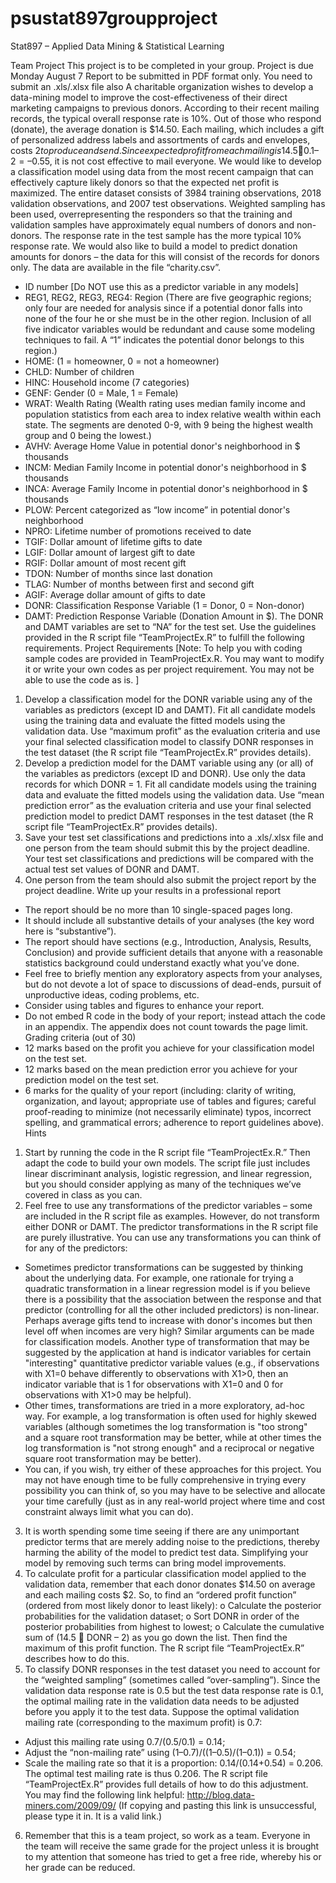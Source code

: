 # psustat897groupproject
Stat897 – Applied Data Mining &amp; Statistical Learning


Team Project
This project is to be completed in your group. Project is due Monday August 7
Report to be submitted in PDF format only. You need to submit an .xls/.xlsx file also
A charitable organization wishes to develop a data-mining model to improve the cost-effectiveness of their
direct marketing campaigns to previous donors. According to their recent mailing records, the typical overall
response rate is 10%. Out of those who respond (donate), the average donation is $14.50. Each mailing, which
includes a gift of personalized address labels and assortments of cards and envelopes, costs $2 to produce and
send. Since expected profit from each mailing is 14.5  0.1 – 2 = –$0.55, it is not cost effective to mail everyone.
We would like to develop a classification model using data from the most recent campaign that can effectively
capture likely donors so that the expected net profit is maximized. The entire dataset consists of 3984 training
observations, 2018 validation observations, and 2007 test observations. Weighted sampling has been used, overrepresenting
the responders so that the training and validation samples have approximately equal numbers of
donors and non-donors. The response rate in the test sample has the more typical 10% response rate. We would
also like to build a model to predict donation amounts for donors – the data for this will consist of the records
for donors only. The data are available in the file “charity.csv”.
- ID number [Do NOT use this as a predictor variable in any models]
- REG1, REG2, REG3, REG4: Region (There are five geographic regions; only four are
needed for analysis since if a potential donor falls into none of the four he or she must
be in the other region. Inclusion of all five indicator variables would be redundant and
cause some modeling techniques to fail. A “1” indicates the potential donor belongs to
this region.)
- HOME: (1 = homeowner, 0 = not a homeowner)
- CHLD: Number of children
- HINC: Household income (7 categories)
- GENF: Gender (0 = Male, 1 = Female)
- WRAT: Wealth Rating (Wealth rating uses median family income and
population statistics from each area to index relative wealth within each state. The
segments are denoted 0-9, with 9 being the highest wealth group and 0 being the
lowest.)
- AVHV: Average Home Value in potential donor's neighborhood in $ thousands
- INCM: Median Family Income in potential donor's neighborhood in $ thousands
- INCA: Average Family Income in potential donor's neighborhood in $ thousands
- PLOW: Percent categorized as “low income” in potential donor's neighborhood
- NPRO: Lifetime number of promotions received to date
- TGIF: Dollar amount of lifetime gifts to date
- LGIF: Dollar amount of largest gift to date
- RGIF: Dollar amount of most recent gift
- TDON: Number of months since last donation
- TLAG: Number of months between first and second gift
- AGIF: Average dollar amount of gifts to date
- DONR: Classification Response Variable (1 = Donor, 0 = Non-donor)
- DAMT: Prediction Response Variable (Donation Amount in $).
The DONR and DAMT variables are set to “NA” for the test set. Use the guidelines provided in the R script file
“TeamProjectEx.R” to fulfill the following requirements.
Project Requirements
[Note: To help you with coding sample codes are provided in TeamProjectEx.R. You may want to
modify it or write your own codes as per project requirement. You may not be able to use the code
as is. ]
1. Develop a classification model for the DONR variable using any of the variables as predictors (except ID
and DAMT). Fit all candidate models using the training data and evaluate the fitted models using the
validation data. Use “maximum profit” as the evaluation criteria and use your final selected
classification model to classify DONR responses in the test dataset (the R script file
“TeamProjectEx.R” provides details).
2. Develop a prediction model for the DAMT variable using any (or all) of the variables as predictors
(except ID and DONR). Use only the data records for which DONR = 1. Fit all candidate models using the
training data and evaluate the fitted models using the validation data. Use “mean prediction error” as
the evaluation criteria and use your final selected prediction model to predict DAMT responses in the
test dataset (the R script file “TeamProjectEx.R” provides details).
3. Save your test set classifications and predictions into a .xls/.xlsx file and one person from the team
should submit this by the project deadline. Your test set classifications and predictions will be
compared with the actual test set values of DONR and DAMT.
4. One person from the team should also submit the project report by the project deadline.
Write up your results in a professional report
- The report should be no more than 10 single-spaced pages long.
- It should include all substantive details of your analyses (the key word here is “substantive”).
- The report should have sections (e.g., Introduction, Analysis, Results, Conclusion) and provide
sufficient details that anyone with a reasonable statistics background could understand exactly what
you’ve done.
- Feel free to briefly mention any exploratory aspects from your analyses, but do not devote a lot of space
to discussions of dead-ends, pursuit of unproductive ideas, coding problems, etc.
- Consider using tables and figures to enhance your report.
- Do not embed R code in the body of your report; instead attach the code in an appendix. The appendix
does not count towards the page limit.
Grading criteria (out of 30)
- 12 marks based on the profit you achieve for your classification model on the test set.
- 12 marks based on the mean prediction error you achieve for your prediction model on the test
set.
- 6 marks for the quality of your report (including: clarity of writing, organization, and layout;
appropriate use of tables and figures; careful proof-reading to minimize (not necessarily eliminate)
typos, incorrect spelling, and grammatical errors; adherence to report guidelines above).
Hints
1. Start by running the code in the R script file “TeamProjectEx.R.” Then adapt the code to build your own
models. The script file just includes linear discriminant analysis, logistic regression, and linear regression,
but you should consider applying as many of the techniques we’ve covered in class as you can.
2. Feel free to use any transformations of the predictor variables – some are included in the R script
file as examples. However, do not transform either DONR or DAMT. The predictor transformations
in the R script file are purely illustrative. You can use any transformations you can think of for any
of the predictors:
- Sometimes predictor transformations can be suggested by thinking about the underlying data.
For example, one rationale for trying a quadratic transformation in a linear regression model
is if you believe there is a possibility that the association between the response and that
predictor (controlling for all the other included predictors) is non-linear. Perhaps average gifts
tend to increase with donor's incomes but then level off when incomes are very high? Similar
arguments can be made for classification models. Another type of transformation that may be
suggested by the application at hand is indicator variables for certain "interesting"
quantitative predictor variable values (e.g., if observations with X1=0 behave differently to
observations with X1>0, then an indicator variable that is 1 for observations with X1=0 and 0
for observations with X1>0 may be helpful).
- Other times, transformations are tried in a more exploratory, ad-hoc way. For example, a log
transformation is often used for highly skewed variables (although sometimes the log
transformation is "too strong" and a square root transformation may be better, while at other
times the log transformation is "not strong enough" and a reciprocal or negative square root
transformation may be better).
- You can, if you wish, try either of these approaches for this project. You may not have enough
time to be fully comprehensive in trying every possibility you can think of, so you may have
to be selective and allocate your time carefully (just as in any real-world project where time
and cost constraint always limit what you can do).
3. It is worth spending some time seeing if there are any unimportant predictor terms that are
merely adding noise to the predictions, thereby harming the ability of the model to predict test
data. Simplifying your model by removing such terms can bring model improvements.
4. To calculate profit for a particular classification model applied to the validation data, remember
that each donor donates $14.50 on average and each mailing costs $2. So, to find an “ordered
profit function” (ordered from most likely donor to least likely):
o Calculate the posterior probabilities for the validation dataset;
o Sort DONR in order of the posterior probabilities from highest to lowest;
o Calculate the cumulative sum of (14.5  DONR – 2) as you go down the list.
Then find the maximum of this profit function. The R script file “TeamProjectEx.R” describes
how to do this.
5. To classify DONR responses in the test dataset you need to account for the “weighted sampling”
(sometimes called “over-sampling”). Since the validation data response rate is 0.5 but the test
data response rate is 0.1, the optimal mailing rate in the validation data needs to be adjusted
before you apply it to the test data. Suppose the optimal validation mailing rate (corresponding
to the maximum profit) is 0.7:
- Adjust this mailing rate using 0.7/(0.5/0.1) = 0.14;
- Adjust the “non-mailing rate” using (1–0.7)/((1–0.5)/(1–0.1)) = 0.54;
- Scale the mailing rate so that it is a proportion: 0.14/(0.14+0.54) = 0.206.
The optimal test mailing rate is thus 0.206. The R script file “TeamProjectEx.R” provides full
details of how to do this adjustment. You may find the following link helpful:
http://blog.data-miners.com/2009/09/ (If copying and pasting this link is unsuccessful,
please type it in. It is a valid link.)
6. Remember that this is a team project, so work as a team. Everyone in the team will receive the same grade
for the project unless it is brought to my attention that someone has tried to get a free ride, whereby his or
her grade can be reduced.
